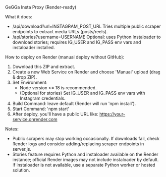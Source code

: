 GeGGa Insta Proxy (Render-ready)

What it does:
- /api/download?url=INSTAGRAM_POST_URL
  Tries multiple public scraper endpoints to extract media URLs (posts/reels).
- /api/stories?username=USERNAME
  Optional: uses Python Instaloader to download stories; requires IG_USER and IG_PASS env vars and instaloader installed.

How to deploy on Render (manual deploy without GitHub):
1. Download this ZIP and extract.
2. Create a new Web Service on Render and choose 'Manual' upload (drag & drop ZIP).
3. Set Environment:
   - Node version >= 18 is recommended.
   - (Optional for stories) Set IG_USER and IG_PASS env vars with Instagram credentials.
4. Build Command: leave default (Render will run 'npm install').
5. Start Command: 'npm start'
6. After deploy, you'll have a public URL like: https://your-service.onrender.com

Notes:
- Public scrapers may stop working occasionally. If downloads fail, check Render logs and consider adding/replacing scraper endpoints in server.js.
- Stories feature requires Python and instaloader available on the Render instance; official Render images may not include instaloader by default. If instaloader is not available, use a separate Python worker or hosted solution.
